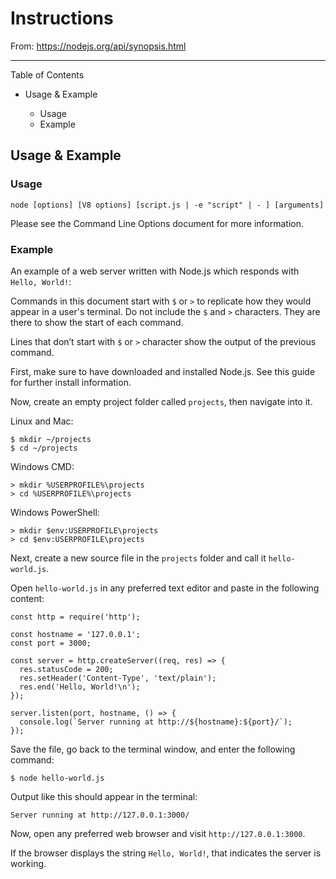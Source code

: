 # Instructions

From: https://nodejs.org/api/synopsis.html

---

Table of Contents
* Usage & Example

  * Usage
  * Example
## Usage & Example
### Usage

`node [options] [V8 options] [script.js | -e "script" | - ] [arguments]`

Please see the Command Line Options document for more information.

### Example
An example of a web server written with Node.js which responds with `Hello, World!`:

Commands in this document start with `$` or `>` to replicate how they would appear in a user's terminal. Do not include the `$` and `>` characters. They are there to show the start of each command.

Lines that don’t start with `$` or `>` character show the output of the previous command.

First, make sure to have downloaded and installed Node.js. See this guide for further install information.

Now, create an empty project folder called `projects`, then navigate into it.

Linux and Mac:

```
$ mkdir ~/projects
$ cd ~/projects
```

Windows CMD:

```
> mkdir %USERPROFILE%\projects
> cd %USERPROFILE%\projects
```

Windows PowerShell:

```
> mkdir $env:USERPROFILE\projects
> cd $env:USERPROFILE\projects
```

Next, create a new source file in the `projects` folder and call it `hello-world.js`.

Open `hello-world.js` in any preferred text editor and paste in the following content:

```
const http = require('http');

const hostname = '127.0.0.1';
const port = 3000;

const server = http.createServer((req, res) => {
  res.statusCode = 200;
  res.setHeader('Content-Type', 'text/plain');
  res.end('Hello, World!\n');
});

server.listen(port, hostname, () => {
  console.log(`Server running at http://${hostname}:${port}/`);
});
```

Save the file, go back to the terminal window, and enter the following command:

```$ node hello-world.js```

Output like this should appear in the terminal:

```Server running at http://127.0.0.1:3000/```

Now, open any preferred web browser and visit `http://127.0.0.1:3000`.

If the browser displays the string `Hello, World!`, that indicates the server is working.